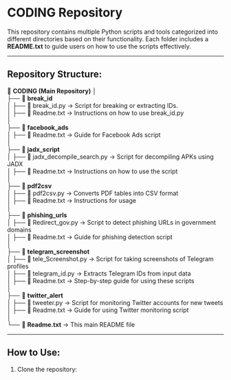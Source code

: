 CODING Repository
=================

This repository contains multiple Python scripts and tools categorized into different directories based on their functionality. Each folder includes a **README.txt** to guide users on how to use the scripts effectively.

----------------------------------------

Repository Structure:
---------------------

📂 **CODING (Main Repository)**
│  
├── 📂 **break_id**  
│   ├── 📝 break_id.py  → Script for breaking or extracting IDs.  
│   ├── 📄 Readme.txt  → Instructions on how to use break_id.py  
│  
├── 📂 **facebook_ads**  
│   ├── 📄 Readme.txt  → Guide for Facebook Ads script  
│  
├── 📂 **jadx_script**  
│   ├── 📝 jadx_decompile_search.py  → Script for decompiling APKs using JADX  
│   ├── 📄 Readme.txt  → Instructions on how to use the script  
│  
├── 📂 **pdf2csv**  
│   ├── 📝 pdf2csv.py  → Converts PDF tables into CSV format  
│   ├── 📄 Readme.txt  → Instructions for usage  
│  
├── 📂 **phishing_urls**  
│   ├── 📝 Redirect_gov.py  → Script to detect phishing URLs in government domains  
│   ├── 📄 Readme.txt  → Guide for phishing detection script  
│  
├── 📂 **telegram_screenshot**  
│   ├── 📝 tele_Screenshot.py  → Script for taking screenshots of Telegram profiles  
│   ├── 📝 telegram_id.py  → Extracts Telegram IDs from input data  
│   ├── 📄 Readme.txt  → Step-by-step guide for using these scripts  
│  
├── 📂 **twitter_alert**  
│   ├── 📝 tweeter.py  → Script for monitoring Twitter accounts for new tweets  
│   ├── 📄 Readme.txt  → Guide for using Twitter monitoring script  
│  
└── 📄 **Readme.txt**  → This main README file  

----------------------------------------

How to Use:
-----------
1. Clone the repository:
